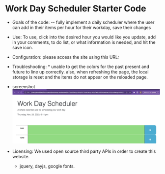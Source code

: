 # Work Day Scheduler Starter Code

- Goals of the code: -- fully implement a daily scheduler where the user can add in their items per hour for their workday, save their changes

- Use: To use, click into the desired hour you would like you update, add in your comments, to do list, or what information is needed, and hit the save icon. 

- Configuration: please access the site using this URL: 

- Troubleshooting: * unable to get the colors for the past present and future to line up correctly. also, when refreshing the page, the local storage is reset and the items do not appear on the reloaded page. 


- screenshot
![Screenshot of webpage](image.png)


- Licensing: We used open source third party APIs in order to create this website. 
    - jquery, dayjs, google fonts. 
